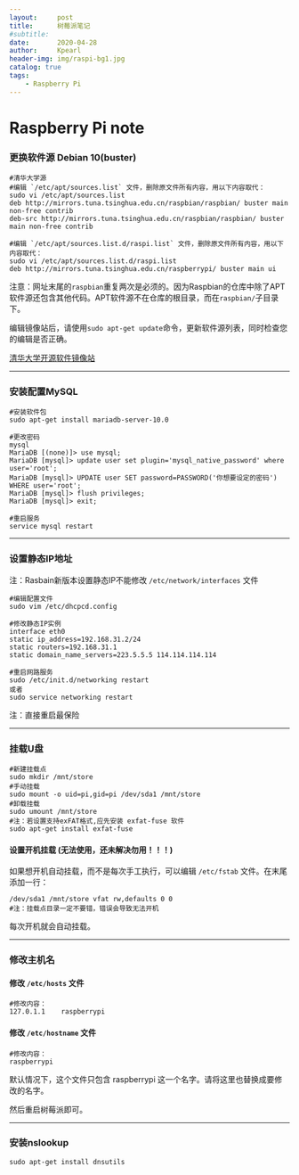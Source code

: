```yaml
---
layout:     post
title:      树莓派笔记
#subtitle:   
date:       2020-04-28
author:     Kpearl
header-img: img/raspi-bg1.jpg
catalog: true
tags:
    - Raspberry Pi
---
```

# Raspberry Pi note
### 更换软件源 Debian 10(buster)

```
#清华大学源
#编辑 `/etc/apt/sources.list` 文件，删除原文件所有内容，用以下内容取代：
sudo vi /etc/apt/sources.list
deb http://mirrors.tuna.tsinghua.edu.cn/raspbian/raspbian/ buster main non-free contrib
deb-src http://mirrors.tuna.tsinghua.edu.cn/raspbian/raspbian/ buster main non-free contrib

#编辑 `/etc/apt/sources.list.d/raspi.list` 文件，删除原文件所有内容，用以下内容取代：
sudo vi /etc/apt/sources.list.d/raspi.list
deb http://mirrors.tuna.tsinghua.edu.cn/raspberrypi/ buster main ui
```

注意：网址末尾的```raspbian```重复两次是必须的。因为Raspbian的仓库中除了APT软件源还包含其他代码。APT软件源不在仓库的根目录，而在```raspbian/```子目录下。

编辑镜像站后，请使用```sudo apt-get update```命令，更新软件源列表，同时检查您的编辑是否正确。

[清华大学开源软件镜像站](https://mirror.tuna.tsinghua.edu.cn/help/raspbian/)


---


### 安装配置MySQL
```
#安装软件包
sudo apt-get install mariadb-server-10.0
```
```
#更改密码
mysql
MariaDB [(none)]> use mysql;
MariaDB [mysql]> update user set plugin='mysql_native_password' where user='root';
MariaDB [mysql]> UPDATE user SET password=PASSWORD('你想要设定的密码') WHERE user='root';
MariaDB [mysql]> flush privileges;
MariaDB [mysql]> exit;
```
```
#重启服务
service mysql restart
```

---


### 设置静态IP地址
注：Rasbain新版本设置静态IP不能修改 ```/etc/network/interfaces``` 文件
```
#编辑配置文件
sudo vim /etc/dhcpcd.config
```
```
#修改静态IP实例
interface eth0
static ip_address=192.168.31.2/24
static routers=192.168.31.1
static domain_name_servers=223.5.5.5 114.114.114.114
```
```
#重启网路服务
sudo /etc/init.d/networking restart
或者
sudo service networking restart
```
注：直接重启最保险

---


### 挂载U盘
```
#新建挂载点
sudo mkdir /mnt/store
#手动挂载
sudo mount -o uid=pi,gid=pi /dev/sda1 /mnt/store
#卸载挂载
sudo umount /mnt/store
#注：若设置支持exFAT格式,应先安装 exfat-fuse 软件
sudo apt-get install exfat-fuse
```
#### 设置开机挂载 (无法使用，还未解决勿用！！！)
如果想开机自动挂载，而不是每次手工执行，可以编辑 ```/etc/fstab``` 文件。在末尾添加一行：
```
/dev/sda1 /mnt/store vfat rw,defaults 0 0
#注：挂载点目录一定不要错，错误会导致无法开机
```
每次开机就会自动挂载。


---


### 修改主机名
#### 修改 ```/etc/hosts``` 文件
```
#修改内容：
127.0.1.1    raspberrypi
```

#### 修改 ```/etc/hostname``` 文件
```
#修改内容：
raspberrypi
```
默认情况下，这个文件只包含 raspberrypi 这一个名字。请将这里也替换成要修改的名字。

然后重启树莓派即可。


---

### 安装nslookup
```
sudo apt-get install dnsutils
```

